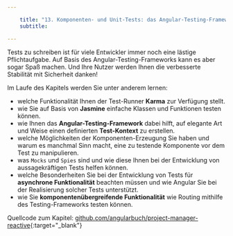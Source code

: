 ```yaml
---

    title: "13. Komponenten- und Unit-Tests: das Angular-Testing-Framework"
    subtitle: 

---
```

Tests zu schreiben ist für viele Entwickler immer noch eine lästige Pflichtaufgabe. Auf Basis des Angular-Testing-Frameworks kann es aber sogar Spaß machen. Und Ihre Nutzer werden Ihnen die verbesserte Stabilität mit Sicherheit danken!

Im Laufe des Kapitels werden Sie unter anderem lernen:
- welche Funktionalität Ihnen der Test-Runner **Karma** zur Verfügung stellt.
- wie Sie auf Basis von **Jasmine** einfache Klassen und Funktionen testen können.
- wie Ihnen das **Angular-Testing-Framework** dabei hilft, auf elegante Art und Weise
einen definierten **Test-Kontext** zu erstellen.
- welche Möglichkeiten der Komponenten-Erzeugung Sie haben und warum es manchmal Sinn macht, eine zu testende Komponente vor dem Test zu manipulieren.
- was `Mocks` und `Spies` sind und wie diese Ihnen bei der Entwicklung von aussagekräftigen Tests helfen können.
- welche Besonderheiten Sie bei der Entwicklung von Tests für **asynchrone Funktionalität** beachten müssen und wie Angular Sie bei der Realisierung solcher Tests
unterstützt.
- wie Sie **komponentenübergreifende Funktionalität** wie Routing mithilfe des Testing-Frameworks testen können.

Quellcode zum Kapitel: [github.com/angularbuch/project-manager-reactive](github.com/angularbuch/project-manager-reactive){:target="_blank"}
